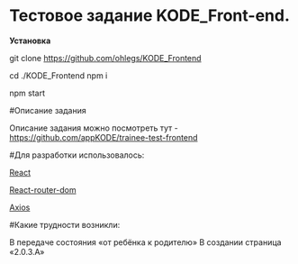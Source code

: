 # Тестовое задание KODE_Front-end.

**Установка**

git clone https://github.com/ohlegs/KODE_Frontend

cd ./KODE_Frontend
npm i

npm start


#Описание задания

Описание задания можно посмотреть тут - https://github.com/appKODE/trainee-test-frontend

#Для разработки использовалось:

[React](http://reactjs.org)

[React-router-dom](https://reactrouter.com/docs/en/v6)

[Axios](https://axios-http.com/docs/intro)


#Какие трудности возникли:

В передаче состояния «от ребёнка к родителю»
В создании страница «2.0.3.A»
